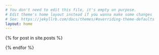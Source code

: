 ```yaml
---
# You don't need to edit this file, it's empty on purpose.
# Edit theme's home layout instead if you wanna make some changes
# See: https://jekyllrb.com/docs/themes/#overriding-theme-defaults
layout: home
---
```


{% for post in site.posts %}
 <!-- <href a="{{ post.url }}"> {{ posts.title }} <a/> -->
{% endfor %}
